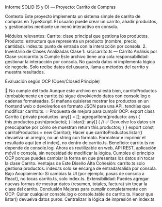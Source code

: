 Informe SOLID (S y O) — Proyecto: Carrito de Compras

Contexto
Este proyecto implementa un sistema simple de carrito de compras en TypeScript.
El usuario puede crear un carrito, añadir productos, y gestionarlos mediante un menú interactivo en consola.

Módulos relevantes:
Carrito: clase principal que gestiona los productos.
Producto: estructura que representa un producto (nombre, precio, cantidad).
index.ts: punto de entrada con la interacción por consola.
2. Inventario de Clases Analizadas
Clase 1: src/carrito.ts — Carrito
Análisis por Clase
src/carrito.ts
Cumple
Este archivo tiene una sola responsabilidad: gestionar la interacción por consola.
No guarda datos ni implementa lógica de negocio.
Solo recibe datos del usuario, llama a métodos del carrito y muestra resultados.

Evaluación según OCP (Open/Closed Principle)

🔴 No cumple del todo
Aunque este archivo en sí está bien, carritoProductos (probablemente en carrito.ts) sigue devolviendo datos con console.log o cadenas formateadas.
Si mañana quisieras mostrar los productos en un frontend web o devolverlos en formato JSON para una API, tendrías que modificar carrito.ts.
💡 Propuesta de mejora para cumplir OCP:
export class Carrito {
private productos: any[] = [];
agregarItem(producto: any) {
this.productos.push(producto);
}
listar(): any[] {
// ✅ Devuelve los datos sin preocuparse por cómo se muestran
return this.productos;
}
}
export const carritoProductos = new Carrito();
Hacer que carritoProductos.listar() devuelva un arreglo, no un string con formato.
Formatear e imprimir el resultado aquí (en el index), no dentro de carrito.ts.
Beneficio:
carrito.ts no depende de console.log.
Ahora es reutilizable en web, API REST, aplicación móvil o consola, sin necesidad de modificar la lógica.
Cumples el principio OCP porque puedes cambiar la forma en que presentas los datos sin tocar la clase Carrito.
Ventajas de Este Diseño
Alta Cohesión:
carrito.ts solo gestiona productos.
index.ts solo se encarga de entrada/salida por consola.
Bajo Acoplamiento:
Si cambias la UI (por ejemplo, pasas de consola a React), no tocas carrito.ts, solo index.ts.
Extensibilidad:
Puedes agregar nuevas formas de mostrar datos (resumen, totales, factura) sin tocar la clase del carrito.
Conclusión
Mejoras para cumplir completamente con OCP:
Quitar cualquier console.log o console.table de carrito.ts.
Hacer que listar() devuelva datos puros.
Centralizar la lógica de impresión en index.ts.
